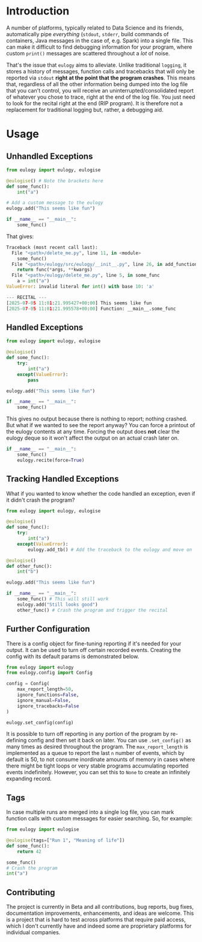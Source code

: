 # Introduction
A number of platforms, typically related to Data Science and its friends, automatically pipe _everything_ (`stdout`, `stderr`, build commands of containers, Java messages in the case of, e.g. Spark) into a single file. This can make it difficult to find debugging information for your program, where custom `print()` messages are scattered throughout a _lot_ of noise.

That's the issue that `eulogy` aims to alleviate. Unlike traditional `logging`, it stores a history of messages, function calls and tracebacks that will only be reported via `stdout` **right at the point that the program crashes**. This means that, regardless of all the other information being dumped into the log file that you can't control, you will receive an uninterrupted/consolidated report of whatever you chose to trace, right at the end of the log file. You just need to look for the recital right at the end (RIP program). It is therefore not a replacement for traditional logging but, rather, a debugging aid.

# Usage

## Unhandled Exceptions
```python
from eulogy import eulogy, eulogise

@eulogise() # Note the brackets here
def some_func():
    int("a")

# Add a custom message to the eulogy
eulogy.add("This seems like fun")

if __name__ == "__main__":
    some_func()
```

That gives:
```python
Traceback (most recent call last):
  File "<path>/delete_me.py", line 11, in <module>
    some_func()
  File "<path>/eulogy/src/eulogy/__init__.py", line 26, in add_function_log
    return func(*args, **kwargs)
  File "<path>/eulogy/delete_me.py", line 5, in some_func
    a = int("a")
ValueError: invalid literal for int() with base 10: 'a'

--- RECITAL ---
[2025-07-05 11:01:21.995427+00:00] This seems like fun
[2025-07-05 11:01:21.995578+00:00] Function: __main__.some_func
```

## Handled Exceptions
```python
from eulogy import eulogy, eulogise

@eulogise()
def some_func():
    try:
        int("a")
    except(ValueError):
        pass

eulogy.add("This seems like fun")

if __name__ == "__main__":
    some_func()
```
This gives no output because there is nothing to report; nothing crashed. But what if we wanted to see the report anyway? You can force a printout of the eulogy contents at any time. Forcing the output does **not** clear the eulogy deque so it won't affect the output on an actual crash later on.
```python
if __name__ == "__main__":
    some_func()
    eulogy.recite(force=True)
```

## Tracking Handled Exceptions
What if you wanted to know whether the code handled an exception, even if it didn't crash the program?
```python
from eulogy import eulogy, eulogise

@eulogise()
def some_func():
    try:
        int("a")
    except(ValueError):
        eulogy.add_tb() # Add the traceback to the eulogy and move on

@eulogise()
def other_func():
    int("b")

eulogy.add("This seems like fun")

if __name__ == "__main__":
    some_func() # This will still work
    eulogy.add("Still looks good")
    other_func() # Crash the program and trigger the recital
```

## Further Configuration
There is a config object for fine-tuning reporting if it's needed for your output. It can be used to turn off certain recorded events. Creating the config with its default params is demonstrated below.

```python
from eulogy import eulogy
from eulogy.config import Config

config = Config(
    max_report_length=50,
    ignore_functions=False,
    ignore_manual=False,
    ignore_tracebacks=False
)

eulogy.set_config(config)
```
It is possible to turn off reporting in any portion of the program by re-defining config and then set it back on later. You can use `.set_config()` as many times as desired throughout the program. The `max_report_length` is implemented as a queue to report the last `n` number of events, which by default is 50, to not consume inordinate amounts of memory in cases where there might be tight loops or very stable programs accumulating reported events indefinitely. However, you can set this to `None` to create an infinitely expanding record.

## Tags
In case multiple runs are merged into a single log file, you can mark function calls with custom messages for easier searching. So, for example:
```python
from eulogy import eulogise

@eulogise(tags=["Run 1", "Meaning of life"])
def some_func():
    return 42

some_func()
# Crash the program
int("a")
```

## Contributing
The project is currently in Beta and all contributions, bug reports, bug fixes, documentation improvements, enhancements, and ideas are welcome. This is a project that is hard to test across platforms that require paid access, which I don't currently have and indeed some are proprietary platforms for individual companies.